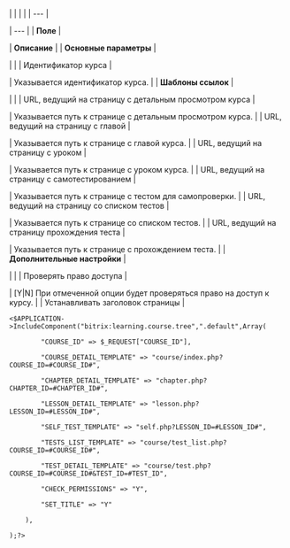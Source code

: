 |  |  |  |
| --- |

| --- |
| **Поле** |

| **Описание** |
| **Основные параметры** |

| |
| Идентификатор курса |

| Указывается идентификатор курса. |
| **Шаблоны ссылок** |

| |
| URL, ведущий на страницу с детальным просмотром курса |

| Указывается путь к странице с детальным просмотром курса. |
| URL, ведущий на страницу с главой |

| Указывается путь к странице с главой курса. |
| URL, ведущий на страницу с уроком |

| Указывается путь к странице с уроком курса. |
| URL, ведущий на страницу с самотестированием |

| Указывается путь к странице с тестом для самопроверки. |
| URL, ведущий на страницу со списком тестов |

| Указывается путь к странице со списком тестов. |
| URL, ведущий на страницу прохождения теста |

| Указывается путь к странице с прохождением теста. |
| **Дополнительные настройки** |

| |
| Проверять право доступа |

| [Y|N] При отмеченной опции будет проверяться право на доступ к курсу. |
| Устанавливать заголовок страницы |

```
<$APPLICATION->IncludeComponent("bitrix:learning.course.tree",".default",Array(

		"COURSE_ID" => $_REQUEST["COURSE_ID"], 

		"COURSE_DETAIL_TEMPLATE" => "course/index.php?COURSE_ID=#COURSE_ID#", 

		"CHAPTER_DETAIL_TEMPLATE" => "chapter.php?CHAPTER_ID=#CHAPTER_ID#", 

		"LESSON_DETAIL_TEMPLATE" => "lesson.php?LESSON_ID=#LESSON_ID#", 

		"SELF_TEST_TEMPLATE" => "self.php?LESSON_ID=#LESSON_ID#", 

		"TESTS_LIST_TEMPLATE" => "course/test_list.php?COURSE_ID=#COURSE_ID#", 

		"TEST_DETAIL_TEMPLATE" => "course/test.php?COURSE_ID=#COURSE_ID#&TEST_ID=#TEST_ID", 

		"CHECK_PERMISSIONS" => "Y", 

		"SET_TITLE" => "Y" 

	),

);?>


```